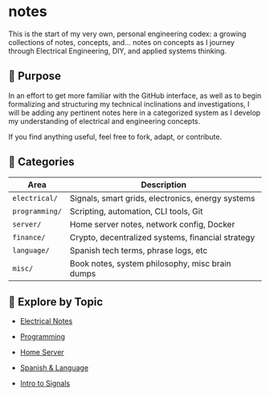 # notes
This is the start of my very own, personal engineering codex:
a growing collections of notes, concepts, and... notes on concepts
as I journey through Electrical Engineering, DIY, and applied systems thinking. 

## 🧭 Purpose

In an effort to get more familiar with the GitHub interface, 
as well as to begin formalizing and structuring my technical inclinations and investigations,
I will be adding any pertinent notes here in a categorized system
as I develop my understanding of electrical and engineering concepts.

If you find anything useful, feel free to fork, adapt, or contribute.

## 📂 Categories

| Area              | Description |
|-------------------|-------------|
| `electrical/`     | Signals, smart grids, electronics, energy systems |
| `programming/`    | Scripting, automation, CLI tools, Git |
| `server/`         | Home server notes, network config, Docker |
| `finance/`        | Crypto, decentralized systems, financial strategy |
| `language/`       | Spanish tech terms, phrase logs, etc |
| `misc/`           | Book notes, system philosophy, misc brain dumps |


## 🧠 Explore by Topic

- [Electrical Notes](./electrical/)
- [Programming](./programming/)
- [Home Server](./server/)
- [Spanish & Language](./language/)


- [Intro to Signals](./electrical/signals-intro.md)
